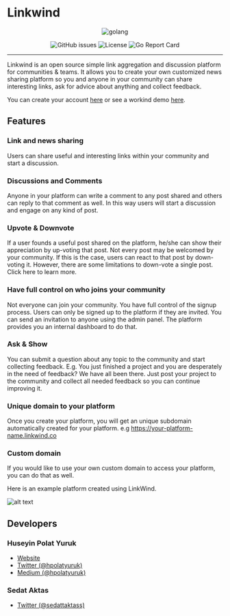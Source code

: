 # Linkwind

<p align="center">
    <img alt="golang" src="https://forthebadge.com/images/badges/made-with-go.svg">
</p>

<p align="center">
    <img alt="GitHub issues" src="https://img.shields.io/github/issues/hpolatyuruk/linkwind">
    <img alt="License" src="https://img.shields.io/github/license/hpolatyuruk/linkwind">
    <img alt="Go Report Card" src="https://goreportcard.com/badge/github.com/hpolatyuruk/linkwind">
</p>

---

Linkwind is an open source simple link aggregation and discussion platform for communities & teams. It allows you to create your own customized news sharing platform so you and anyone in your community can share interesting links, ask for advice about anything and collect feedback.

You can create your account [here](https://app.linkwind.co/customer-signup) or see a workind demo [here](https://demo.linkwind.co/).

## Features

### Link and news sharing

Users can share useful and interesting links within your community and start a discussion.

### Discussions and Comments

Anyone in your platform can write a comment to any post shared and others can reply to that comment as well. In this way users will start a discussion and engage on any kind of post.

### Upvote & Downvote

If a user founds a useful post shared on the platform, he/she can show their appreciation by up-voting that post. Not every post may be welcomed by your community. If this is the case, users can react to that post by down-voting it. However, there are some limitations to down-vote a single post. Click here to learn more.

### Have full control on who joins your community

Not everyone can join your community. You have full control of the signup process. Users can only be signed up to the platform if they are invited. You can send an invitation to anyone using the admin panel. The platform provides you an internal dashboard to do that.

### Ask & Show

You can submit a question about any topic to the community and start collecting feedback. E.g. You just finished a project and you are desperately in the need of feedback? We have all been there. Just post your project to the community and collect all needed feedback so you can continue improving it.

### Unique domain to your platform

Once you create your platform, you will get an unique subdomain automatically created for your platform. e.g https://your-platform-name.linkwind.co

### Custom domain

If you would like to use your own custom domain to access your platform, you can do that as well.

Here is an example platform created using LinkWind.

![alt text](https://www.linkwind.co/images/ss1.png 'LinkWind Demo')

## Developers

### Huseyin Polat Yuruk

- [Website](https://huseyinpolatyuruk.com/)
- [Twitter (@hpolatyuruk)](https://twitter.com/hpolatyuruk)
- [Medium (@hpolatyuruk)](https://medium.com/@hpolatyuruk)

### Sedat Aktas

- [Twitter (@sedattaktass)](https://twitter.com/sedattaktass)
